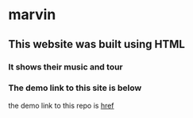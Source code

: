 # marvin
## This website was built using HTML
### It shows their music and tour
### The demo link to this site is below
the demo link to this repo is [href](https://olatorera.github.io/marvin/marvin/)
